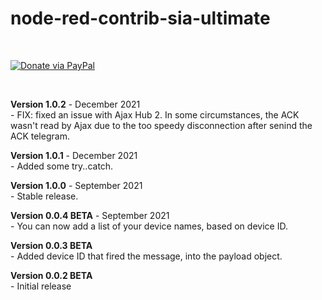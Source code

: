 # node-red-contrib-sia-ultimate


<br/>

[![Donate via PayPal](https://img.shields.io/badge/Donate-PayPal-blue.svg?style=flat-square)](https://www.paypal.me/techtoday) 

<br/>

<p>
<b>Version 1.0.2</b> - December 2021<br/>
- FIX: fixed an issue with Ajax Hub 2. In some circumstances, the ACK wasn't read by Ajax due to the too speedy disconnection after senind the ACK telegram.<br/>
</p>
<p>
<b>Version 1.0.1</b> - December 2021<br/>
- Added some try..catch.<br/>
</p>
<p>
<b>Version 1.0.0</b> - September 2021<br/>
- Stable release.<br/>
</p>
<p>
<b>Version 0.0.4 BETA</b> - September 2021<br/>
- You can now add a list of your device names, based on device ID.<br/>
</p>
<p>
<b>Version 0.0.3 BETA</b><br/>
- Added device ID that fired the message, into the payload object.<br/>
</p>
<p>
<b>Version 0.0.2 BETA</b><br/>
- Initial release<br/>
</p>
